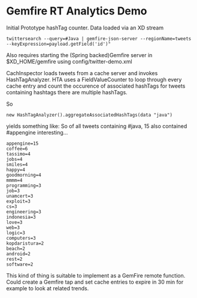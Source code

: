 Gemfire RT Analytics Demo
==

Initial Prototype hashTag counter.
Data loaded via an XD stream 

	twittersearch --query=#Java | gemfire-json-server --regionName=tweets --keyExpression=payload.getField('id')"
	
Also requires starting the (Spring backed)Gemfire server in $XD_HOME/gemfire using config/twitter-demo.xml

	
CachInspector loads tweets from a cache server and invokes HashTagAnalyzer.  HTA uses a FieldValueCounter to loop through every cache entry and count the occurence of associated hashTags for tweets containing hashtags there are multiple hashTags. 

So 

	new HashTagAnalyzer().aggregateAssociatedHashTags(data "java") 

yields something like: So of all tweets containing #java, 15 also contained #appengine interesting…
	
	appengine=15
	coffee=6
	tassimo=4	
	jobs=4
	smiles=4
	happy=4
	goodmorning=4
	mmmm=4
	programming=3
	job=3
	unamcert=3
	exploit=3
	cs=3
	engineering=3
	indonesia=3
	love=3
	web=3
	logic=3
	computers=3
	kopdaristura=2
	beach=2
	android=2
	rest=2
	software=2

This kind of thing is suitable to implement as a GemFire remote function. Could create a Gemfire tap and set cache entries to expire in 30 min for example to look at related trends.